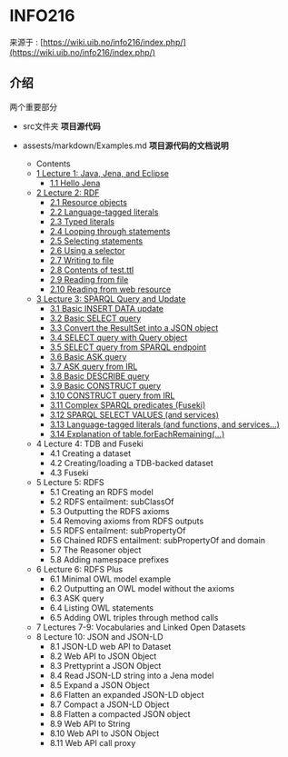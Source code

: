 # INFO216

来源于 : [https://wiki.uib.no/info216/index.php/](https://wiki.uib.no/info216/index.php/)

## 介绍

两个重要部分

- src文件夹 **项目源代码**
- assests/markdown/Examples.md  **项目源代码的文档说明**

    - Contents
    - [1	Lecture 1: Java, Jena, and Eclipse](https://github.com/mind-edu/INFO216/blob/master/assests/markdown/Examples.md#lecture-1-java-jena-and-eclipse)
        - [1.1	Hello Jena](https://github.com/mind-edu/INFO216/blob/master/assests/markdown/Examples.md#11-hello-jena)
    - [2	Lecture 2: RDF](https://github.com/mind-edu/INFO216/blob/master/assests/markdown/Examples.md#lecture-2-rdf)
        - [2.1	Resource objects](https://github.com/mind-edu/INFO216/blob/master/assests/markdown/Examples.md#21-resource-objects)
        - [2.2	Language-tagged literals](https://github.com/mind-edu/INFO216/blob/master/assests/markdown/Examples.md#22-language-tagged-literals)
        - [2.3	Typed literals](https://github.com/mind-edu/INFO216/blob/master/assests/markdown/Examples.md#23-typed-literals)
        - [2.4	Looping through statements](https://github.com/mind-edu/INFO216/blob/master/assests/markdown/Examples.md#24-looping-through-statements)
        - [2.5	Selecting statements](https://github.com/mind-edu/INFO216/blob/master/assests/markdown/Examples.md#25-selecting-statements)
        - [2.6	Using a selector](https://github.com/mind-edu/INFO216/blob/master/assests/markdown/Examples.md#26-using-a-selector)
        - [2.7	Writing to file](https://github.com/mind-edu/INFO216/blob/master/assests/markdown/Examples.md#27-writing-to-file)
        - [2.8	Contents of test.ttl](https://github.com/mind-edu/INFO216/blob/master/assests/markdown/Examples.md#28-contents-of-testttl)
        - [2.9	Reading from file](https://github.com/mind-edu/INFO216/blob/master/assests/markdown/Examples.md#29-reading-from-file)
        - [2.10	Reading from web resource](https://github.com/mind-edu/INFO216/blob/master/assests/markdown/Examples.md#210-reading-from-web-resource)
    - [3	Lecture 3: SPARQL Query and Update](https://github.com/mind-edu/INFO216/blob/master/assests/markdown/Examples.md#lecture-3-sparql-query-and-update)
        - [3.1	Basic INSERT DATA update](https://github.com/mind-edu/INFO216/blob/master/assests/markdown/Examples.md#31-basic-insert-data-update)
        - [3.2	Basic SELECT query](https://github.com/mind-edu/INFO216/blob/master/assests/markdown/Examples.md#32-basic-select-query)
        - [3.3	Convert the ResultSet into a JSON object](https://github.com/mind-edu/INFO216/blob/master/assests/markdown/Examples.md#33-convert-the-resultset-into-a-json-object)
        - [3.4	SELECT query with Query object](https://github.com/mind-edu/INFO216/blob/master/assests/markdown/Examples.md#34-select-query-with-query-object)
        - [3.5	SELECT query from SPARQL endpoint](https://github.com/mind-edu/INFO216/blob/master/assests/markdown/Examples.md#35-select-query-from-sparql-endpoint)
        - [3.6	Basic ASK query](https://github.com/mind-edu/INFO216/blob/master/assests/markdown/Examples.md#36-basic-ask-query)
        - [3.7	ASK query from IRL](https://github.com/mind-edu/INFO216/blob/master/assests/markdown/Examples.md#37-ask-query-from-irl)
        - [3.8	Basic DESCRIBE query](https://github.com/mind-edu/INFO216/blob/master/assests/markdown/Examples.md#38-basic-describe-query)
        - [3.9	Basic CONSTRUCT query](https://github.com/mind-edu/INFO216/blob/master/assests/markdown/Examples.md#39-basic-construct-query)
        - [3.10	CONSTRUCT query from IRL](https://github.com/mind-edu/INFO216/blob/master/assests/markdown/Examples.md#310-construct-query-from-irl)
        - [3.11	Complex SPARQL predicates (Fuseki)](https://github.com/mind-edu/INFO216/blob/master/assests/markdown/Examples.md#311-complex-sparql-predicates-fuseki)
        - [3.12	SPARQL SELECT VALUES (and services)](https://github.com/mind-edu/INFO216/blob/master/assests/markdown/Examples.md#312-sparql-select-values-and-services)
        - [3.13	Language-tagged literals (and functions, and services...)](https://github.com/mind-edu/INFO216/blob/master/assests/markdown/Examples.md#313-language-tagged-literals-and-functions-and-services)
        - [3.14	Explanation of table.forEachRemaining(...)](https://github.com/mind-edu/INFO216/blob/master/assests/markdown/Examples.md#314-explanation-of-tableforeachremaining)
    - 4	Lecture 4: TDB and Fuseki
        - 4.1	Creating a dataset
        - 4.2	Creating/loading a TDB-backed dataset
        - 4.3	Fuseki
    - 5	Lecture 5: RDFS
        - 5.1	Creating an RDFS model
        - 5.2	RDFS entailment: subClassOf
        - 5.3	Outputting the RDFS axioms
        - 5.4	Removing axioms from RDFS outputs
        - 5.5	RDFS entailment: subPropertyOf
        - 5.6	Chained RDFS entailment: subPropertyOf and domain
        - 5.7	The Reasoner object
        - 5.8	Adding namespace prefixes
    - 6	Lecture 6: RDFS Plus
        - 6.1	Minimal OWL model example
        - 6.2	Outputting an OWL model without the axioms
        - 6.3	ASK query
        - 6.4	Listing OWL statements
        - 6.5	Adding OWL triples through method calls
    - 7	Lectures 7-9: Vocabularies and Linked Open Datasets
    - 8	Lecture 10: JSON and JSON-LD
        - 8.1	JSON-LD web API to Dataset
        - 8.2	Web API to JSON Object
        - 8.3	Prettyprint a JSON Object
        - 8.4	Read JSON-LD string into a Jena model
        - 8.5	Expand a JSON Object
        - 8.6	Flatten an expanded JSON-LD object
        - 8.7	Compact a JSON-LD Object
        - 8.8	Flatten a compacted JSON object
        - 8.9	Web API to String
        - 8.10	Web API to JSON Object
        - 8.11	Web API call proxy


